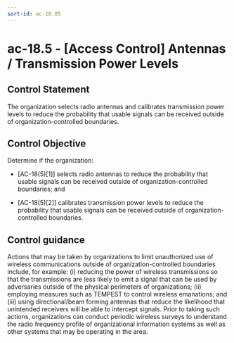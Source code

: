 ```yaml
---
sort-id: ac-18.05
---
```


# ac-18.5 - \[Access Control\] Antennas / Transmission Power Levels

## Control Statement

The organization selects radio antennas and calibrates transmission power levels to reduce the probability that usable signals can be received outside of organization-controlled boundaries.

## Control Objective

Determine if the organization:

- \[AC-18(5)[1]\] selects radio antennas to reduce the probability that usable signals can be received outside of organization-controlled boundaries; and

- \[AC-18(5)[2]\] calibrates transmission power levels to reduce the probability that usable signals can be received outside of organization-controlled boundaries.

## Control guidance

Actions that may be taken by organizations to limit unauthorized use of wireless communications outside of organization-controlled boundaries include, for example: (i) reducing the power of wireless transmissions so that the transmissions are less likely to emit a signal that can be used by adversaries outside of the physical perimeters of organizations; (ii) employing measures such as TEMPEST to control wireless emanations; and (iii) using directional/beam forming antennas that reduce the likelihood that unintended receivers will be able to intercept signals. Prior to taking such actions, organizations can conduct periodic wireless surveys to understand the radio frequency profile of organizational information systems as well as other systems that may be operating in the area.
